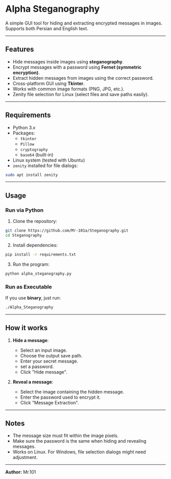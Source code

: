 # Alpha Steganography

A simple GUI tool for hiding and extracting encrypted messages in images. Supports both Persian and English text.

---

## Features

- Hide messages inside images using **steganography**.
- Encrypt messages with a password using **Fernet (symmetric encryption)**.
- Extract hidden messages from images using the correct password.
- Cross-platform GUI using **Tkinter**.
- Works with common image formats (PNG, JPG, etc.).
- Zenity file selection for Linux (select files and save paths easily).

---

## Requirements

- Python 3.x
- Packages:
  - `tkinter`
  - `Pillow`
  - `cryptography`
  - `base64` (built-in)
- Linux system (tested with Ubuntu)
- `zenity` installed for file dialogs:

```bash
sudo apt install zenity
```

---

## Usage

### Run via Python

1. Clone the repository:

```bash
git clone https://github.com/Mr-101a/Steganography.git
cd Steganography
```

2. Install dependencies:

```bash
pip install -r requirements.txt
```

3. Run the program:

```bash
python alpha_steganography.py
```

### Run as Executable

If you use **binary**, just run:

```bash
./Alpha_Steganography
```

---

## How it works

1. **Hide a message**:

   - Select an input image.
   - Choose the output save path.
   - Enter your secret message.
   - set a password.
   - Click "Hide message".

2. **Reveal a message**:

   - Select the image containing the hidden message.
   - Enter the password used to encrypt it.
   - Click "Message Extraction".

---

## Notes

- The message size must fit within the image pixels.
- Make sure the password is the same when hiding and revealing messages.
- Works on Linux. For Windows, file selection dialogs might need adjustment.

---

**Author:** Mr.101
